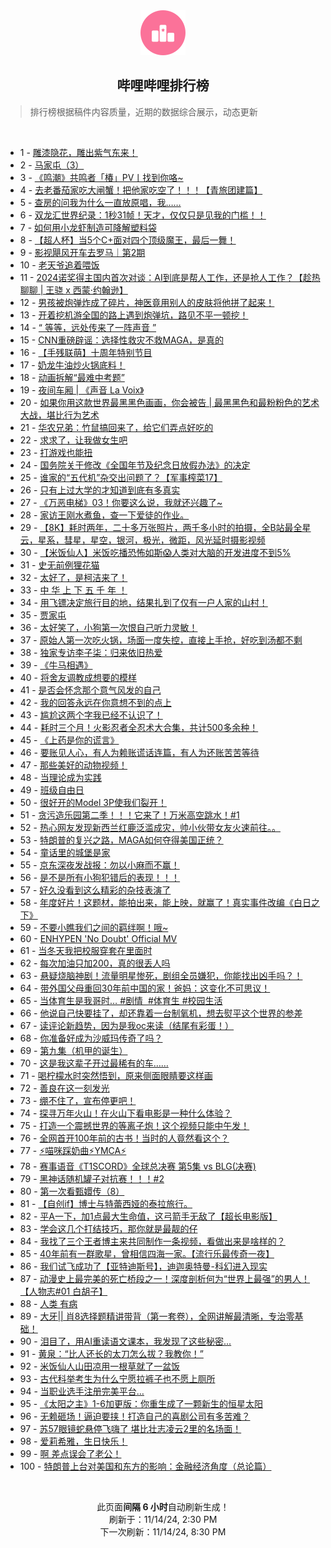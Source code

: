 <div align="center">
    <img src="./assets/icon_rank.png" alt="logo" />
    <h2>哔哩哔哩排行榜</h>
</div>

> 排行榜根据稿件内容质量，近期的数据综合展示，动态更新

<br />

<ul><li><span>1 - <a href=https://www.bilibili.com/BV1TsmtY7Egu>雕漆隐花，雕出紫气东来！</a></span></li><li><span>2 - <a href=https://www.bilibili.com/BV13FmhYwEEQ>马家屯（3）</a></span></li><li><span>3 - <a href=https://www.bilibili.com/BV1bomxY2Evu>《鸣潮》共鸣者「椿」PV丨找到你咯~</a></span></li><li><span>4 - <a href=https://www.bilibili.com/BV12xm8YWETV>去老番茄家吃大闸蟹！把他家吃空了！！！【青旅团建篇】</a></span></li><li><span>5 - <a href=https://www.bilibili.com/BV1EkmzYeE7e>查房的问我为什么一直放原唱，我……</a></span></li><li><span>6 - <a href=https://www.bilibili.com/BV1vNmUYDE5W>双龙汇世界纪录：1秒31帧！天才，仅仅只是见我的门槛！！</a></span></li><li><span>7 - <a href=https://www.bilibili.com/BV1ZrmtYvE87>如何用小龙虾制造可降解塑料袋</a></span></li><li><span>8 - <a href=https://www.bilibili.com/BV19WmBYoEy4>【超人杯】当5个C+面对四个顶级魔王，最后一舞！</a></span></li><li><span>9 - <a href=https://www.bilibili.com/BV1iQm8YqEV3>影视飓风开车去罗马｜第2期</a></span></li><li><span>10 - <a href=https://www.bilibili.com/BV1AFmeYZEBw>老天爷追着喂饭</a></span></li><li><span>11 - <a href=https://www.bilibili.com/BV1KWmUYBEF4>2024诺奖得主国内首次对谈：AI到底是帮人工作，还是抢人工作？【趁热聊聊&nbsp;|&nbsp;王骁&nbsp;x&nbsp;西蒙·约翰逊】</a></span></li><li><span>12 - <a href=https://www.bilibili.com/BV1JnmhY2EDp>男孩被炮弹炸成了碎片，神医竟用别人的皮肤将他拼了起来！</a></span></li><li><span>13 - <a href=https://www.bilibili.com/BV1DTDyYCEwW>开着挖机游全国的路上遇到炮弹坑，路见不平一顿挖！</a></span></li><li><span>14 - <a href=https://www.bilibili.com/BV1K4DzYxE88>“&nbsp;等等，远处传来了一阵声音&nbsp;”</a></span></li><li><span>15 - <a href=https://www.bilibili.com/BV1WxmUYTEFB>CNN重磅辟谣：选择性救灾不救MAGA，是真的</a></span></li><li><span>16 - <a href=https://www.bilibili.com/BV1rxDyYhEhH>【手残联萌】十周年特别节目</a></span></li><li><span>17 - <a href=https://www.bilibili.com/BV1mSmyYPEQx>奶龙牛油炒火锅底料！</a></span></li><li><span>18 - <a href=https://www.bilibili.com/BV1S3mWYzEuX>动画拆解“最难中考题”</a></span></li><li><span>19 - <a href=https://www.bilibili.com/BV1NsmtY7Ecq>夜间车厢&nbsp;|&nbsp;《声音&nbsp;La&nbsp;Voix》</a></span></li><li><span>20 - <a href=https://www.bilibili.com/BV1bfmUYyEtL>如果你用这款世界最黑黑色画画，你会被告&nbsp;|&nbsp;最黑黑色和最粉粉色的艺术大战，堪比行为艺术</a></span></li><li><span>21 - <a href=https://www.bilibili.com/BV1bWmaYeERX>华农兄弟：竹鼠搞回来了，给它们弄点好吃的</a></span></li><li><span>22 - <a href=https://www.bilibili.com/BV1EQm1YQEpA>求求了，让我做女生吧</a></span></li><li><span>23 - <a href=https://www.bilibili.com/BV1EWm6YiEn5>打游戏也能扭</a></span></li><li><span>24 - <a href=https://www.bilibili.com/BV1y8m8YDEfn>国务院关于修改《全国年节及纪念日放假办法》的决定</a></span></li><li><span>25 - <a href=https://www.bilibili.com/BV1EUm1Y9Esh>谁家的“五代机”杂交出问题了？【军事榨菜17】</a></span></li><li><span>26 - <a href=https://www.bilibili.com/BV1GAm2Y5EFD>只有上过大学的才知道到底有多真实</a></span></li><li><span>27 - <a href=https://www.bilibili.com/BV1ybm8YHE2K>《万恶电梯》03！你要这么说，我就还兴趣了~</a></span></li><li><span>28 - <a href=https://www.bilibili.com/BV1q1m8Y6EtN>家访王刚水煮鱼，查一下爱徒的作业。</a></span></li><li><span>29 - <a href=https://www.bilibili.com/BV1R4m6YYEjn>【8K】耗时两年，二十多万张照片，两千多小时的拍摄，全B站最全星云，星系，彗星，星空，银河，极光，微距，风光延时摄影视频</a></span></li><li><span>30 - <a href=https://www.bilibili.com/BV15kmqYdEse>【米饭仙人】米饭吃播恐怖如斯😱人类对大脑的开发进度不到5%</a></span></li><li><span>31 - <a href=https://www.bilibili.com/BV1Jpm6YTEPM>史无前例狸花猫</a></span></li><li><span>32 - <a href=https://www.bilibili.com/BV1h9mtY4EFu>太好了，是柯洁来了！</a></span></li><li><span>33 - <a href=https://www.bilibili.com/BV1RimkYNEMa>中&nbsp;华&nbsp;上&nbsp;下&nbsp;五&nbsp;千&nbsp;年&nbsp;！</a></span></li><li><span>34 - <a href=https://www.bilibili.com/BV1mZmUY5EeX>用飞镖决定旅行目的地，结果扎到了仅有一户人家的山村！</a></span></li><li><span>35 - <a href=https://www.bilibili.com/BV1ZwmtYwE4C>贾家屯</a></span></li><li><span>36 - <a href=https://www.bilibili.com/BV1nvmUYcEtW>太好笑了，小狗第一次恨自己听力灵敏！</a></span></li><li><span>37 - <a href=https://www.bilibili.com/BV1tYDaYMELf>原始人第一次吃火锅，场面一度失控，直接上手抢，好吃到汤都不剩</a></span></li><li><span>38 - <a href=https://www.bilibili.com/BV1DnUKYYEkj>独家专访李子柒：归来依旧热爱</a></span></li><li><span>39 - <a href=https://www.bilibili.com/BV17xm6YNEvL>《牛马相遇》</a></span></li><li><span>40 - <a href=https://www.bilibili.com/BV1qgm1YSE8q>将舍友调教成想要的模样</a></span></li><li><span>41 - <a href=https://www.bilibili.com/BV1GsmiYJEq4>是否会怀念那个意气风发的自己</a></span></li><li><span>42 - <a href=https://www.bilibili.com/BV1tBmBYEEEN>我的回答永远在你意想不到的点上</a></span></li><li><span>43 - <a href=https://www.bilibili.com/BV1jpmbYqETS>尴尬这两个字我已经不认识了！</a></span></li><li><span>44 - <a href=https://www.bilibili.com/BV1o4m6YYEt3>耗时三个月！火影忍者全忍术大合集，共计500多余种！</a></span></li><li><span>45 - <a href=https://www.bilibili.com/BV1QJUKYPE2x>《上药是你的谎言》</a></span></li><li><span>46 - <a href=https://www.bilibili.com/BV1VjmaYuEt5>要账见人心，有人为赖账谎话连篇，有人为还账苦苦等待</a></span></li><li><span>47 - <a href=https://www.bilibili.com/BV1CmmmYAEQx>那些美好的动物视频！</a></span></li><li><span>48 - <a href=https://www.bilibili.com/BV1uBmBYEERj>当理论成为实践</a></span></li><li><span>49 - <a href=https://www.bilibili.com/BV1JWUNYkEEs>班级自由日</a></span></li><li><span>50 - <a href=https://www.bilibili.com/BV15ambYhEwV>很好开的Model&nbsp;3P使我们裂开！</a></span></li><li><span>51 - <a href=https://www.bilibili.com/BV1j8mkYgE6h>贪污造乐园第二季！！！它来了！万米高空跳水！#1</a></span></li><li><span>52 - <a href=https://www.bilibili.com/BV1F4m2YZEvM>热心网友发现新西兰红鹿泛滥成灾，帅小伙带女友火速前往。。</a></span></li><li><span>53 - <a href=https://www.bilibili.com/BV1x2DBYXEKK>特朗普的复兴之路，MAGA如何夺得美国正统？</a></span></li><li><span>54 - <a href=https://www.bilibili.com/BV1EEmBYwEsR>童话里的城堡是家</a></span></li><li><span>55 - <a href=https://www.bilibili.com/BV1ksUTYSEuv>京东深夜发战报：勿以小麻而不赢！</a></span></li><li><span>56 - <a href=https://www.bilibili.com/BV1iJmmYHEs1>是不是所有小狗犯错后的表现！！！</a></span></li><li><span>57 - <a href=https://www.bilibili.com/BV1U5mxYLEF1>好久没看到这么精彩的杂技表演了</a></span></li><li><span>58 - <a href=https://www.bilibili.com/BV1oAm8YuE67>年度好片！这题材，能拍出来，能上映，就赢了！真实事件改编《白日之下》</a></span></li><li><span>59 - <a href=https://www.bilibili.com/BV1JYmUYaE4s>不要小瞧我们之间的羁绊啊！哦~</a></span></li><li><span>60 - <a href=https://www.bilibili.com/BV1FummYFEkz>ENHYPEN&nbsp;&#39;No&nbsp;Doubt&#39;&nbsp;Official&nbsp;MV</a></span></li><li><span>61 - <a href=https://www.bilibili.com/BV1oxm6YPEnA>当冬天我把校服穿套在里面时</a></span></li><li><span>62 - <a href=https://www.bilibili.com/BV1A5m6YkEK6>每次加油只加200，真的很丢人吗</a></span></li><li><span>63 - <a href=https://www.bilibili.com/BV1hmm2Y5Edn>悬疑烧脑神剧！流量明星惨死，剧组全员嫌犯，你能找出凶手吗？！</a></span></li><li><span>64 - <a href=https://www.bilibili.com/BV11Sm6YmEBD>带外国父母重回30年前中国的家！爸妈：这变化不可思议！</a></span></li><li><span>65 - <a href=https://www.bilibili.com/BV122m6YSE7b>当体育生是我哥时…&nbsp;#剧情&nbsp;&nbsp;#体育生&nbsp;#校园生活</a></span></li><li><span>66 - <a href=https://www.bilibili.com/BV1TnD2YCEwu>他说自己快要挂了，却还靠着一台制氧机，想去熨平这个世界的参差</a></span></li><li><span>67 - <a href=https://www.bilibili.com/BV1MuD6YoEFY>读评论新趋势，因为是我oc来读（结尾有彩蛋！）</a></span></li><li><span>68 - <a href=https://www.bilibili.com/BV1K7mUYkE6f>你准备好成为沙威玛传奇了吗？</a></span></li><li><span>69 - <a href=https://www.bilibili.com/BV1CfmhYDEP2>第九集（机甲的诞生）</a></span></li><li><span>70 - <a href=https://www.bilibili.com/BV1HkmpY8E3p>这是我这辈子开过最稀有的车……</a></span></li><li><span>71 - <a href=https://www.bilibili.com/BV1HVmbYCE99>喝柠檬水时突然悟到，原来侧面眼睛要这样画</a></span></li><li><span>72 - <a href=https://www.bilibili.com/BV1y6miYMEer>善良在这一刻发光</a></span></li><li><span>73 - <a href=https://www.bilibili.com/BV1W5UNYSEFn>绷不住了，宣布停更吧！</a></span></li><li><span>74 - <a href=https://www.bilibili.com/BV1SDm2Y3EMR>探寻万年火山！在火山下看电影是一种什么体验？</a></span></li><li><span>75 - <a href=https://www.bilibili.com/BV1yFmmYNE6q>打造一个震撼世界的等离子炮！这个视频只能中午发！</a></span></li><li><span>76 - <a href=https://www.bilibili.com/BV1H1mmYeEme>全网首开100年前的古书！当时的人竟然看这个？</a></span></li><li><span>77 - <a href=https://www.bilibili.com/BV16rm8YVEm8>⚡喵咪踩奶曲⚡YMCA⚡</a></span></li><li><span>78 - <a href=https://www.bilibili.com/BV13ammY5ExD>赛事语音《T1SCORD》全球总决赛&nbsp;第5集&nbsp;vs&nbsp;BLG(决赛)</a></span></li><li><span>79 - <a href=https://www.bilibili.com/BV1vEDCY7EFb>黑神话随机罐子对抗赛！！！#2</a></span></li><li><span>80 - <a href=https://www.bilibili.com/BV1YjmrYFExN>第一次看甄嬛传（8）</a></span></li><li><span>81 - <a href=https://www.bilibili.com/BV1LmmzYcEEL>【自创if】博士与特蕾西娅的泰拉旅行。</a></span></li><li><span>82 - <a href=https://www.bilibili.com/BV181UNYtEZr>平A一下，加1点最大生命值，这弓箭手无敌了【超长电影版】</a></span></li><li><span>83 - <a href=https://www.bilibili.com/BV1dgm8YeE3t>学会这几个打结技巧，那你就是最靓的仔</a></span></li><li><span>84 - <a href=https://www.bilibili.com/BV1JNmpYREH9>我找了三个王者博主来共同制作一条视频，看做出来是啥样的？</a></span></li><li><span>85 - <a href=https://www.bilibili.com/BV1w3m6YyEQp>40年前有一群歌星，曾相信四海一家。【流行乐最传奇一夜】</a></span></li><li><span>86 - <a href=https://www.bilibili.com/BV1AEmyYxEMM>我们试飞成功了【亚特迪斯号】，迪迦奥特曼-科幻进入现实</a></span></li><li><span>87 - <a href=https://www.bilibili.com/BV1MamiYyEke>动漫史上最完美的死亡桥段之一！深度剖析何为“世界上最强”的男人！【人物志#01&nbsp;白胡子】</a></span></li><li><span>88 - <a href=https://www.bilibili.com/BV1cgmBYqEff>人类&nbsp;有病</a></span></li><li><span>89 - <a href=https://www.bilibili.com/BV1Vxm4YoEFC>大牙||&nbsp;肖8选择题精讲带背（第一套卷），全网讲解最清晰，专治零基础！</a></span></li><li><span>90 - <a href=https://www.bilibili.com/BV1RPDdYLEJN>泪目了，用AI重读语文课本，我发现了这些秘密...</a></span></li><li><span>91 - <a href=https://www.bilibili.com/BV1oYD6YgEH8>黄泉：“比人还长的太刀怎么拔？我教你！”</a></span></li><li><span>92 - <a href=https://www.bilibili.com/BV1Mgm2YzEYL>米饭仙人山田凉用一根草就了一盆饭</a></span></li><li><span>93 - <a href=https://www.bilibili.com/BV1jkmzYeEWA>古代科举考生为什么宁愿拉裤子也不愿上厕所</a></span></li><li><span>94 - <a href=https://www.bilibili.com/BV1camtYkEbd>当职业选手注册完美平台…</a></span></li><li><span>95 - <a href=https://www.bilibili.com/BV16tDkYHEMr>《太阳之主》1-6加更版：你重生成了一颗新生的恒星太阳</a></span></li><li><span>96 - <a href=https://www.bilibili.com/BV16MmiYcEmw>无赖砸场！逼迫要挟！打造自己的喜剧公司有多苦难？</a></span></li><li><span>97 - <a href=https://www.bilibili.com/BV1k2miYPEKF>苏57眼镜蛇悬停飞嗨了&nbsp;堪比壮志凌云2里的名场面！</a></span></li><li><span>98 - <a href=https://www.bilibili.com/BV1gfmrYhEJN>爱莉希雅，生日快乐！</a></span></li><li><span>99 - <a href=https://www.bilibili.com/BV1sUmbYSED9>啊&nbsp;差点误会了老公！</a></span></li><li><span>100 - <a href=https://www.bilibili.com/BV191mUYpEVH>特朗普上台对美国和东方的影响：金融经济角度（总论篇）</a></span></li></ul>

<br />

<p align=center>此页面<strong>间隔 6 小时</strong>自动刷新生成！<br>刷新于：11/14/24, 2:30 PM<br>下一次刷新：11/14/24, 8:30 PM</p>